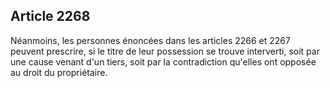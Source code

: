 Article 2268
----
Néanmoins, les personnes énoncées dans les articles 2266 et 2267 peuvent
prescrire, si le titre de leur possession se trouve interverti, soit par une
cause venant d'un tiers, soit par la contradiction qu'elles ont opposée au droit
du propriétaire.
